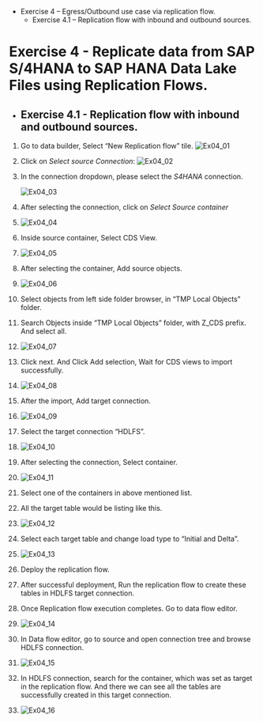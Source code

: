 - Exercise 4 – Egress/Outbound use case via replication flow.
   - Exercise 4.1 – Replication flow with inbound and outbound sources.


# Exercise 4 - Replicate data from SAP S/4HANA to SAP HANA Data Lake Files using Replication Flows.

- ##	Exercise 4.1 - Replication flow with inbound and outbound sources.

1. Go to data builder, Select “New Replication flow” tile.
   ![Ex04_01](images/Ex04_01.png)
   
2. Click on *Select source Connection*:
   ![Ex04_02](images/Ex04_02.png)
   
3. In the connection dropdown, please select the *S4HANA* connection.
   
   ![Ex04_03](images/Ex04_03.png)
   
4. After selecting the connection, click on *Select Source container*
1. ![Ex04_04](images/Ex04_04.png)
1. Inside source container, Select CDS View.
1. ![Ex04_05](images/Ex04_05.png)
1. After selecting the container, Add source objects.
1. ![Ex04_06](images/Ex04_06.png)
1. Select objects from left side folder browser, in “TMP Local Objects” folder.
1. Search Objects inside “TMP Local Objects” folder, with Z_CDS prefix. And select all.
1. ![Ex04_07](images/Ex04_07.png)
1. Click next. And Click Add selection, Wait for CDS views to import successfully.
1. ![Ex04_08](images/Ex04_08.png)
1. After the import, Add target connection.
1. ![Ex04_09](images/Ex04_09.png)
1. Select the target connection “HDLFS”.
1. ![Ex04_10](images/Ex04_10.png)
1. After selecting the connection, Select container.
1. ![Ex04_11](images/Ex04_11.png)
1. Select one of the containers in above mentioned list.
1. All the target table would be listing like this.
1. ![Ex04_12](images/Ex04_12.png)
1. Select each target table and change load type to “Initial and Delta”.
1. ![Ex04_13](images/Ex04_13.png)
1. Deploy the replication flow.
1. After successful deployment, Run the replication flow to create these tables in HDLFS target connection.
1. Once Replication flow execution completes. Go to data flow editor.
1. ![Ex04_14](images/Ex04_14.png)
1. In Data flow editor, go to source and open connection tree and browse HDLFS connection.
1. ![Ex04_15](images/Ex04_15.png)
1. In HDLFS connection, search for the container, which was set as target in the replication flow. And there we can see all the tables are successfully created in this target connection.
1. ![Ex04_16](images/Ex04_16.png)






 









